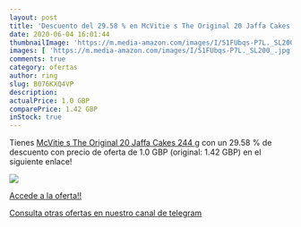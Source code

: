 ```yaml
---
layout: post
title: 'Descuento del 29.58 % en McVitie s The Original 20 Jaffa Cakes  2'
date: 2020-06-04 16:01:44
thumbnailImage: 'https://m.media-amazon.com/images/I/51FUbqs-P7L._SL200_.jpg'
images: [ 'https://m.media-amazon.com/images/I/51FUbqs-P7L._SL200_.jpg' ]
comments: true
category: ofertas
author: ring
slug: B076KXQ4VP
description:
actualPrice: 1.0 GBP
comparePrice: 1.42 GBP
inStock: true
---
```


Tienes [McVitie s The Original 20 Jaffa Cakes  244 g](https://www.amazon.com/dp/B076KXQ4VP/?tag=redken08-20) con un 29.58 % de descuento con precio de oferta de 1.0 GBP (original: 1.42 GBP) en el siguiente enlace!

[![](https://m.media-amazon.com/images/I/51FUbqs-P7L._SL200_.jpg)](https://www.amazon.com/dp/B076KXQ4VP/?tag=redken08-20)

[Accede a la oferta!!](https://www.amazon.com/dp/B076KXQ4VP/?tag=redken08-20)

[Consulta otras ofertas en nuestro canal de telegram](https://t.me/s/ofertas25)
